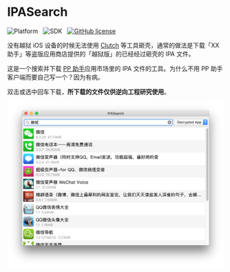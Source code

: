 # IPASearch

![Platform](https://img.shields.io/badge/platform-macOS-orange.svg)&nbsp;&nbsp;&nbsp;![SDK](https://img.shields.io/badge/SDK-10.12-lightgrey.svg)&nbsp;&nbsp;&nbsp;[![GitHub license](https://img.shields.io/badge/license-GPLv2-blue.svg)](https://raw.githubusercontent.com/JeziL/IPASearch/master/LICENSE)

没有越狱 iOS 设备的时候无法使用 [Clutch](https://github.com/KJCracks/Clutch) 等工具砸壳，通常的做法是下载「XX 助手」等盗版应用商店提供的「越狱版」的已经经过砸壳的 IPA 文件。

这是一个搜索并下载 [PP 助手](http://www.25pp.com/)应用市场里的 IPA 文件的工具。为什么不用 PP 助手客户端而要自己写一个？因为有病。

双击或选中回车下载，**所下载的文件仅供逆向工程研究使用**。

![screenshot](Assets/screenshot.png)

